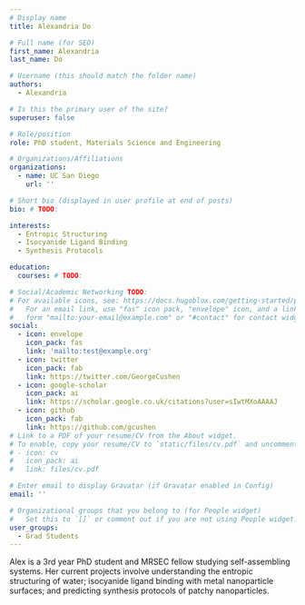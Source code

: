 ```yaml
---
# Display name
title: Alexandria Do

# Full name (for SEO)
first_name: Alexandria
last_name: Do

# Username (this should match the folder name)
authors:
  - Alexandria

# Is this the primary user of the site?
superuser: false

# Role/position
role: PhD student, Materials Science and Engineering 

# Organizations/Affiliations
organizations:
  - name: UC San Diego
    url: ''

# Short bio (displayed in user profile at end of posts)
bio: # TODO:

interests:
  - Entropic Structuring
  - Isocyanide Ligand Binding
  - Synthesis Protocols

education:
  courses: # TODO:

# Social/Academic Networking TODO:
# For available icons, see: https://docs.hugoblox.com/getting-started/page-builder/#icons
#   For an email link, use "fas" icon pack, "envelope" icon, and a link in the
#   form "mailto:your-email@example.com" or "#contact" for contact widget.
social:
  - icon: envelope
    icon_pack: fas
    link: 'mailto:test@example.org'
  - icon: twitter
    icon_pack: fab
    link: https://twitter.com/GeorgeCushen
  - icon: google-scholar
    icon_pack: ai
    link: https://scholar.google.co.uk/citations?user=sIwtMXoAAAAJ
  - icon: github
    icon_pack: fab
    link: https://github.com/gcushen
# Link to a PDF of your resume/CV from the About widget.
# To enable, copy your resume/CV to `static/files/cv.pdf` and uncomment the lines below.
# - icon: cv
#   icon_pack: ai
#   link: files/cv.pdf

# Enter email to display Gravatar (if Gravatar enabled in Config)
email: ''

# Organizational groups that you belong to (for People widget)
#   Set this to `[]` or comment out if you are not using People widget.
user_groups:
  - Grad Students
---
```


Alex is a 3rd year PhD student and MRSEC fellow studying self-assembling systems. Her current projects involve understanding the entropic structuring of water; isocyanide ligand binding with metal nanoparticle surfaces; and predicting synthesis protocols of patchy nanoparticles.